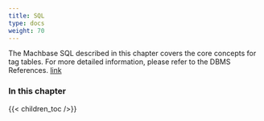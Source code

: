 ```yaml
---
title: SQL
type: docs
weight: 70
---
```


The Machbase SQL described in this chapter covers the core concepts for tag tables.
For more detailed information, please refer to the DBMS References. [link](https://docs.machbase.com/dbms/)

### In this chapter

{{< children_toc />}}
